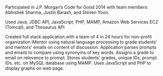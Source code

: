 Participated in J.P. Morgan’s Code for Good 2014 with team members: Abhishek Sharma, Justin Barash, and Steven Yoon.

Used Java, JDBC API, JavaScript, PHP, MAMP, Amazon Web Services EC2 (Tomcat), and Thesaurus API

Created full stack application with a team of 4 in 24 hours for non-profit organization iMentor using natural language processing to grade students' and mentors' emails on content of discussion. 
Application parses prompts and emails to compare using synonyms of key words. 
Assigns a grade to email on relevance to prompt.
Stores students' grades, unique IDs, prompt IDs, etc. on MySQL database using MAMP.
Uses JavaScript and PHP to display graphs on web page.
